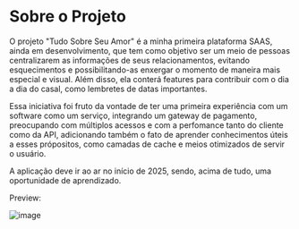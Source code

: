 # Sobre o Projeto

O projeto "Tudo Sobre Seu Amor" é a minha primeira plataforma SAAS, ainda em desenvolvimento, que tem como objetivo ser um meio de pessoas centralizarem as informações de seus relacionamentos, evitando esquecimentos e possibilitando-as enxergar o momento de maneira mais especial e visual. Além disso, ela conterá features para contribuir com o dia a dia do casal, como lembretes de datas importantes.

Essa iniciativa foi fruto da vontade de ter uma primeira experiência com um software como um serviço, integrando um gateway de pagamento, preocupando com múltiplos acessos e com a perfomance tanto do cliente como da API, adicionando também o fato de aprender conhecimentos úteis a esses própositos, como camadas de cache e meios otimizados de servir o usuário.

A aplicação deve ir ao ar no início de 2025, sendo, acima de tudo, uma oportunidade de aprendizado.

Preview:


![image](https://github.com/user-attachments/assets/54d7a73f-6a41-498b-a2e0-4b7555a47c5e)
